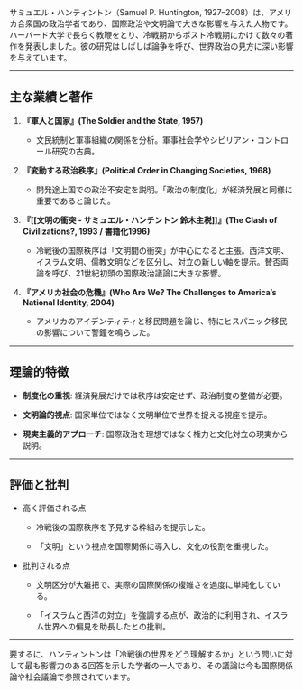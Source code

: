 
サミュエル・ハンティントン（Samuel P. Huntington, 1927–2008）は、アメリカ合衆国の政治学者であり、国際政治や文明論で大きな影響を与えた人物です。ハーバード大学で長らく教鞭をとり、冷戦期からポスト冷戦期にかけて数々の著作を発表しました。彼の研究はしばしば論争を呼び、世界政治の見方に深い影響を与えています。

---

## **主な業績と著作**

1. **『軍人と国家』(The Soldier and the State, 1957)**
    
    - 文民統制と軍事組織の関係を分析。軍事社会学やシビリアン・コントロール研究の古典。
        
    
2. **『変動する政治秩序』(Political Order in Changing Societies, 1968)**
    
    - 開発途上国での政治不安定を説明。「政治の制度化」が経済発展と同様に重要であると論じた。
        
    
3. **『[[文明の衝突 - サミュエル・ハンチントン 鈴木主税]]』(The Clash of Civilizations?, 1993 / 書籍化1996)**
    
    - 冷戦後の国際秩序は「文明間の衝突」が中心になると主張。西洋文明、イスラム文明、儒教文明などを区分し、対立の新しい軸を提示。賛否両論を呼び、21世紀初頭の国際政治議論に大きな影響。
        
    
4. **『アメリカ社会の危機』(Who Are We? The Challenges to America’s National Identity, 2004)**
    
    - アメリカのアイデンティティと移民問題を論じ、特にヒスパニック移民の影響について警鐘を鳴らした。
        
    

---

## **理論的特徴**

- **制度化の重視**: 経済発展だけでは秩序は安定せず、政治制度の整備が必要。
    
- **文明論的視点**: 国家単位ではなく文明単位で世界を捉える視座を提示。
    
- **現実主義的アプローチ**: 国際政治を理想ではなく権力と文化対立の現実から説明。
    

---

## **評価と批判**

- 高く評価される点
    
    - 冷戦後の国際秩序を予見する枠組みを提示した。
        
    - 「文明」という視点を国際関係に導入し、文化の役割を重視した。
        
    
- 批判される点
    
    - 文明区分が大雑把で、実際の国際関係の複雑さを過度に単純化している。
        
    - 「イスラムと西洋の対立」を強調する点が、政治的に利用され、イスラム世界への偏見を助長したとの批判。
        
    

---

要するに、ハンティントンは「冷戦後の世界をどう理解するか」という問いに対して最も影響力のある回答を示した学者の一人であり、その議論は今も国際関係論や社会議論で参照されています。

  